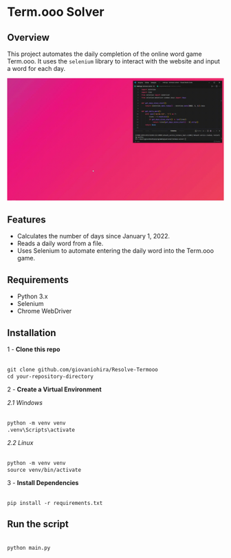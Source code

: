 # Term.ooo Solver

## Overview

This project automates the daily completion of the online word game Term.ooo. It uses the `selenium` library to interact with the website and input a word for each day.

![Term.ooo Automation](media/readme.gif)

## Features

- Calculates the number of days since January 1, 2022.
- Reads a daily word from a file.
- Uses Selenium to automate entering the daily word into the Term.ooo game.

## Requirements

- Python 3.x
- Selenium
- Chrome WebDriver

## Installation

1 - **Clone this repo**

   ```

   git clone github.com/giovaniohira/Resolve-Termooo
   cd your-repository-directory

   ```
2 - **Create a Virtual Environment**

  *2.1 Windows*

  ```

  python -m venv venv
  .venv\Scripts\activate

  ```

  *2.2 Linux*
  ```

  python -m venv venv
  source venv/bin/activate

  ```
3 - **Install Dependencies**

  ```

  pip install -r requirements.txt

  ```
## Run the script
```

python main.py

```
